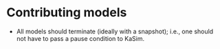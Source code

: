 Contributing models
================

- All models should terminate (ideally with a snapshot); i.e., one should not have to pass a pause
condition to KaSim.

